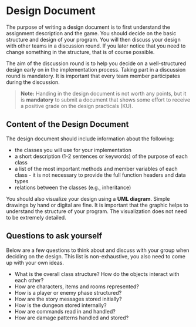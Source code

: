 # Design Document

The purpose of writing a design document is to first understand the assignment description and the game. You should
decide on the basic structure and design of your program. You will then discuss your design with other teams in a discussion
round. If you later notice that you need to change something in the structure, that is of course possible.

The aim of the discussion round is to help you decide on a well-structured design early on in the implementation process.
Taking part in a discussion round is mandatory. It is important that every team member participates during the discussion.

> **Note:** Handing in the design document is not worth any points, but it is **mandatory** to submit a document that shows some effort
to receive a positive grade on the design practicals (KU).

## Content of the Design Document

The design document should include information about the following:
- the classes you will use for your implementation
- a short description (1-2 sentences or keywords) of the purpose of each class
- a list of the most important methods and member variables of each class - it is not necessary to provide the full function
  headers and data types
- relations between the classes (e.g., inheritance)

You should also visualize your design using a **UML diagram**. Simple drawings by hand or digital are fine. It is important 
that the graphic helps to understand the structure of your program. The visualization does not need to be extremely detailed.

## Questions to ask yourself

Below are a few questions to think about and discuss with your group when deciding on the design. This list is non-exhaustive,
you also need to come up with your own ideas.

- What is the overall class structure? How do the objects interact with each other?
- How are characters, items and rooms represented?
- How is a player or enemy phase structured?
- How are the story messages stored initially?
- How is the dungeon stored internally?
- How are commands read in and handled?
- How are damage patterns handled and stored?

